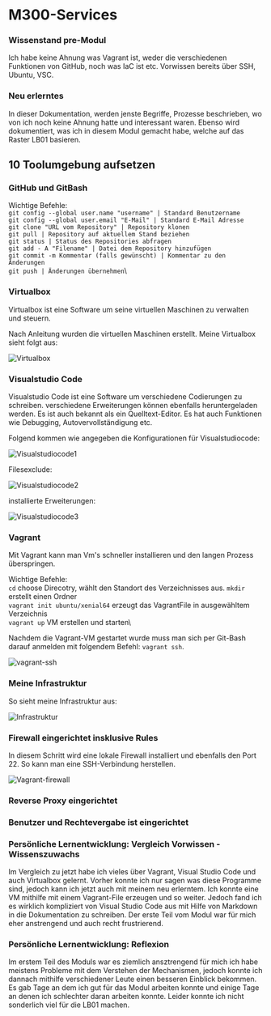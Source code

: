 # M300-Services

### Wissenstand pre-Modul
Ich habe keine Ahnung was Vagrant ist, weder die verschiedenen Funktionen von GitHub, noch was IaC ist etc. Vorwissen bereits über SSH, Ubuntu, VSC.

### Neu erlerntes
In dieser Dokumentation, werden jenste Begriffe, Prozesse beschrieben, wo von ich noch keine Ahnung hatte und interessant waren. Ebenso wird dokumentiert, was ich in diesem Modul gemacht habe, welche auf das Raster LB01 basieren.

## 10 Toolumgebung aufsetzen
### GitHub und GitBash
Wichtige Befehle:\
`git config --global user.name "username" | Standard Benutzername`\
`git config --global user.email "E-Mail" | Standard E-Mail Adresse`\
`git clone "URL vom Repository" | Repository klonen`\
`git pull | Repository auf aktuellem Stand beziehen`\
`git status | Status des Repositories abfragen`\
`git add - A "Filename" | Datei dem Repository hinzufügen`\
`git commit -m Kommentar (falls gewünscht) | Kommentar zu den Änderungen`\
`git push | Änderungen übernehmen`\

### Virtualbox
Virtualbox ist eine Software um seine virtuellen Maschinen zu verwalten und steuern.

Nach Anleitung wurden die virtuellen Maschinen erstellt. Meine Virtualbox sieht folgt aus:

![Virtualbox](https://github.com/Rizzo-bot/M300-Services/blob/main/Virtualbox-menu.PNG)

### Visualstudio Code
Visualstudio Code ist eine Software um verschiedene Codierungen zu schreiben. verschiedene Erweiterungen können ebenfalls heruntergeladen werden. Es ist auch bekannt als ein Quelltext-Editor. Es hat auch Funktionen wie Debugging, Autovervollständigung etc.

Folgend kommen wie angegeben die Konfigurationen für Visualstudiocode:

![Visualstudiocode1](https://github.com/Rizzo-bot/M300-Services/blob/main/visualstudiocode-1.PNG)

Filesexclude:

![Visualstudiocode2](https://github.com/Rizzo-bot/M300-Services/blob/main/visualstudiocode-filesexclude.PNG)

installierte Erweiterungen:

![Visualstudiocode3](https://github.com/Rizzo-bot/M300-Services/blob/main/visualstudiocode-installed.PNG)

### Vagrant
Mit Vagrant kann man Vm's schneller installieren und den langen Prozess überspringen.

Wichtige Befehle:\
`cd` choose Direcotry, wählt den Standort des Verzeichnisses aus.
`mkdir` erstellt einen Ordner\
`vagrant init ubuntu/xenial64` erzeugt das VagrantFile in ausgewähltem Verzeichnis\
`vagrant up` VM erstellen und starten\

Nachdem die Vagrant-VM gestartet wurde muss man sich per Git-Bash darauf anmelden mit folgendem Befehl: `vagrant ssh`.

![vagrant-ssh](https://github.com/Rizzo-bot/M300-Services/blob/main/vagrant-ssh.PNG)

### Meine Infrastruktur 
So sieht meine Infrastruktur aus:

![Infrastruktur](https://github.com/Rizzo-bot/M300-Services/blob/main/Infrastruktur.PNG)

### Firewall eingerichtet insklusive Rules
In diesem Schritt wird eine lokale Firewall installiert und ebenfalls den Port 22. So kann man eine SSH-Verbindung herstellen.

![Vagrant-firewall](https://github.com/Rizzo-bot/M300-Services/blob/main/vagrant-rule1.PNG)

### Reverse Proxy eingerichtet

### Benutzer und Rechtevergabe ist eingerichtet

### Persönliche Lernentwicklung: Vergleich Vorwissen - Wissenszuwachs

Im Vergleich zu jetzt habe ich vieles über Vagrant, Visual Studio Code und auch Virtualbox gelernt. Vorher konnte ich nur sagen was diese Programme sind, jedoch kann ich jetzt auch mit meinem neu erlerntem. Ich konnte eine VM mithilfe mit einem Vagrant-File erzeugen und so weiter. Jedoch fand ich es wirklich kompliziert von Visual Studio Code aus mit Hilfe von Markdown in die Dokumentation zu schreiben. Der erste Teil vom Modul war für mich eher anstrengend und auch recht frustrierend.

### Persönliche Lernentwicklung: Reflexion
Im erstem Teil des Moduls war es ziemlich ansztrengend für mich ich habe meistens Probleme mit dem Verstehen der Mechanismen, jedoch konnte ich dannach mithilfe verschiedener Leute einen besseren Einblick bekommen. Es gab Tage an dem ich gut für das Modul arbeiten konnte und einige Tage an denen ich schlechter daran arbeiten konnte. Leider konnte ich nicht sonderlich viel für die LB01 machen.
